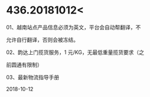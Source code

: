 # 436.20181012<

01、越南站点产品信息必须为英文，平台会自动帮翻译，不

允许自行翻译，否则会被冻结。

02、韵达上门揽货服务，1 元/KG，无最低重量揽货要求（之

前圆通有限制）

03、最新物流指导手册

2018-10-12